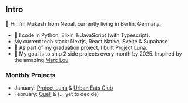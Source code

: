 ## Intro
👋 Hi, I’m Mukesh from Nepal, currently living in Berlin, Germany.
- 👀 I code in Python, Elixir, & JavaScript (with Typescript).
- My current tech stack: Nextjs, React Native, Svelte & Supabase
- 🌱 As part of my graduation project, I built [Project Luna](https://github.com/nontech/luna).
- 💞️ My goal is to ship 2 side projects every month by 2025. Inspired by the amazing [Marc Lou](https://marclou.com/).

### Monthly Projects
- January: [Project Luna](https://github.com/nontech/luna) & [Urban Eats Club](https://github.com/nontech/uec_app)
- February: [Quell](https://github.com/nontech/quell) & (... yet to decide)

<!---
nontech/nontech is a ✨ special ✨ repository because its `README.md` (this file) appears on your GitHub profile.
You can click the Preview link to take a look at your changes.
--->
